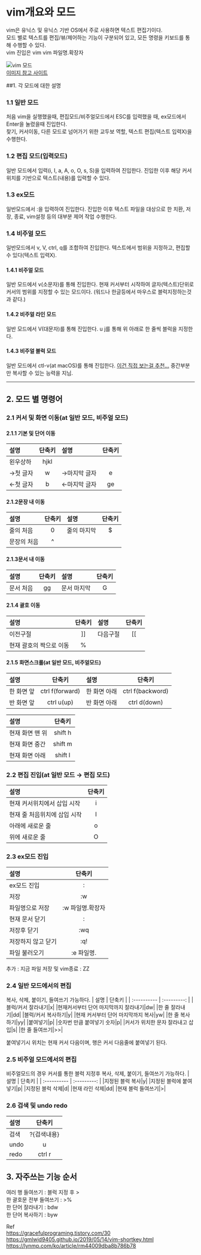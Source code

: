 # vim개요와 모드
vim은 유닉스 및 유닉스 기반 OS에서 주로 사용하면 텍스트 편집기이다.  
모드 별로 텍스트를 편집/뷰/제어하는 기능이 구분되어 있고, 모든 명령을 키보드를 통해 수행할 수 있다.  
vim 진입은 vim vim 파일명.확장자

![vim 모드](https://user-images.githubusercontent.com/75626815/107507073-63700a00-6be2-11eb-954e-2008ec421761.png)  
[이미지 참고 사이트](https://m.blog.naver.com/nfwscho/220351071053)  

##1. 각 모드에 대한 설명  
  
### 1.1 일반 모드
처음 vim을 실행했을때, 편집모드/비주얼모드에서 ESC를 입력했을 때, ex모드에서 Enter을 눌렸을때 진입한다.  
찾기, 커서이동, 다른 모드로 넘어가기 위한 교두보 역할, 텍스트 편집(텍스트 입력X)을 수행한다.
  
### 1.2 편집 모드(입력모드)  
일반 모드에서 입력(i, I, a, A, o, O, s, S)을 입력하여 진입한다.
진입한 이후 해당 커서위치를 기반으로 텍스트(내용)를 입력할 수 있다.
  
### 1.3 ex모드  
일반모드에서 :을 입력하여 진입한다. 
진입한 이후 텍스트 파일을 대상으로 한 치환, 저장, 종료, vim설정 등의 대부분 제어 작업 수행한다.
  
### 1.4 비주얼 모드  
일반모드에서 v, V, ctrl, q를 조합하여 진입한다.
텍스트에서 범위을 지정하고, 편집할 수 있다(텍스트 입력X).
#### 1.4.1 비주얼 모드
일반 모드에서 v(소문자)를 통해 진입한다.
현재 커서부터 시작하여 글자(텍스트)단위로 커서의 범위를 지정할 수 있는 모드이다.
(워드나 한글등에서 마우스로 블럭지정하는것과 같다.)
#### 1.4.2 비주얼 라인 모드
일반 모드에서 V(대문자)를 통해 진입한다.
u j를 통해 위 아래로 한 줄씩 블럭을 지정한다.
#### 1.4.3 비주얼 블럭 모드
일반 모드에서 ctl-v(at macOS)를 통해 진입한다.
[이건 직접 보는걸 추천...](https://m.blog.naver.com/nfwscho/220351071053) 중간부분만 복사할 수 있는 능력을 지님.  
  
***  

## 2. 모드 별 명령어  
### 2.1 커서 및 화면 이동(at 일반 모드, 비주얼 모드)
#### 2.1.1 기본 및 단어 이동  
| 설명 | 단축키 | 설명 | 단축키 |
| :---------- | :---------: | :---------- | :----------: |
|왼우상하| hjkl|||
|→첫 글자 |w| →마지막 글자|e|
|←첫 글자 |b| ←마지막 글자|ge|
#### 2.1.2문장 내 이동  
| 설명 | 단축키 | 설명 | 단축키 |
| :---------- | :---------: | :---------- | :----------: |
|줄의 처음|0|줄의 마지막|$|
|문장의 처음|^||

#### 2.1.3문서 내 이동  
| 설명 | 단축키 | 설명 | 단축키 |
| :---------- | :---------: | :---------- | :----------: |
|문서 처음|gg|문서 마지막|G|  

#### 2.1.4 괄호 이동
| 설명 | 단축키 | 설명 | 단축키 |
| :---------- | :---------: | :---------- | :----------: |
|이전구절|&#93;&#93;|다음구절|&#91;&#91;|  
|현재 괄호의 짝으로 이동|&#37; |||

#### 2.1.5 화면스크롤(at 일반 모드, 비주얼모드)  
| 설명 | 단축키 | 설명 | 단축키 |
| :---------- | :---------: | :---------- | :----------: |
|한 화면 앞|ctrl f(forward)|한 화면 아래|ctrl f(backword)|
|반 화면 앞|ctrl u(up)|반 화면 아래|ctrl d(down)|

| 설명 | 단축키 |
| :---------- | :---------: |
|현재 화면 맨 위 |shift h|
|현재 화면 중간 |shift m|
|현재 화면 아래 |shift l|

### 2.2 편집 진입(at 일반 모드 → 편집 모드)
| 설명 | 단축키 |
| :---------- | :---------: |
|현재 커서위치에서 삽입 시작|i|
|현재 줄 처음위치에 삽입 시작|I|
|아래에 새로운 줄|o|
|위에 새로운 줄|O|

### 2.3 ex모드 진입
| 설명 | 단축키 |
| :---------- | :---------: |
|ex모드 진입|:|
|저장|:w|
|파일명으로 저장|:w 파일명.확장자|
|현재 문서 닫기|:|
|저장후 닫기|:wq|
|저장하지 않고 닫기|:q!|
|파일 불러오기|:e 파일명.|

추가 : 지금 파일 저장 및 vim종료 : ZZ

### 2.4 일반 모드에서의 편집
복사, 삭제, 붙이기, 들여쓰기 가능하다.
| 설명 | 단축키 |
| :---------- | :---------: |
|블럭/커서 잘라내기|x|
|현재커서부터 단어 마지막까지 잘라내기|dw|
|한 줄 잘라내기|dd|
|블럭/커서 복사하기|y|
|현재 커서부터 단어 마지막까지 복사|yw|
|한 줄 복사하기|yy|
|붙여넣기|p|
|숫자번 만큼 붙여넣기 숫자|p|
|커서가 위치한 문자 잘라내고 삽입|s|
|한 줄 들여쓰기|>>|

붙여넣기시 위치는 현재 커서 다음이며, 행은 커서 다음줄에 붙여넣기 된다.

### 2.5 비주얼 모드에서의 편집
비주얼모드의 경우 커서를 통한 블럭 지정후 복사, 삭제, 붙이기, 들여쓰기 가능하다.
| 설명 | 단축키 |
| :---------- | :---------: |
|지정된 블럭 복사|y|
|지정된 블럭에 붙여넣기|p|
|지정된 블럭 삭제|d|
|현재 라인 삭제|dd|
|현재 블럭 들여쓰기|>|

### 2.6 검색 및 undo redo
| 설명 | 단축키 |
| :---------- | :---------: |
|검색|?{검색내용}|
|undo|u|
|redo|ctrl r|

## 3. 자주쓰는 기능 순서
여러 행 들여쓰기 : 블럭 지정 후 >  
한 괄호문 전부 들여쓰기 : >%  
한 단어 잘라내기 : bdw  
한 단어 복사하기 : byw  

Ref  
https://gracefulprograming.tistory.com/30  
https://gmlwjd9405.github.io/2019/05/14/vim-shortkey.html  
https://lynmp.com/ko/article/rm44009dba8b786b78  

